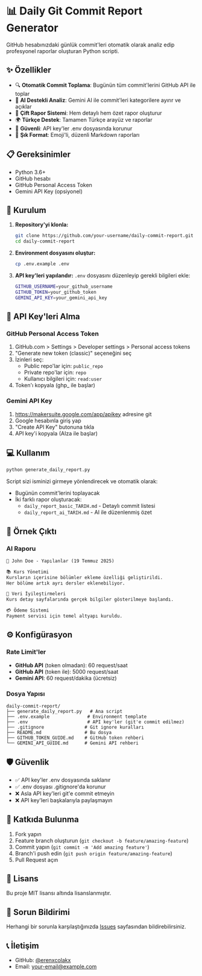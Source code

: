 # 📊 Daily Git Commit Report Generator

GitHub hesabınızdaki günlük commit'leri otomatik olarak analiz edip profesyonel raporlar oluşturan Python scripti.

## ✨ Özellikler

- 🔍 **Otomatik Commit Toplama**: Bugünün tüm commit'lerini GitHub API ile toplar
- 🤖 **AI Destekli Analiz**: Gemini AI ile commit'leri kategorilere ayırır ve açıklar
- 📝 **Çift Rapor Sistemi**: Hem detaylı hem özet rapor oluşturur
- 🌍 **Türkçe Destek**: Tamamen Türkçe arayüz ve raporlar
- 🔐 **Güvenli**: API key'ler .env dosyasında korunur
- 🎨 **Şık Format**: Emoji'li, düzenli Markdown raporları

## 📋 Gereksinimler

- Python 3.6+
- GitHub hesabı
- GitHub Personal Access Token
- Gemini API Key (opsiyonel)

## 🚀 Kurulum

1. **Repository'yi klonla:**

   ```bash
   git clone https://github.com/your-username/daily-commit-report.git
   cd daily-commit-report
   ```
2. **Environment dosyasını oluştur:**

   ```bash
   cp .env.example .env
   ```
3. **API key'leri yapılandır:**
   `.env` dosyasını düzenleyip gerekli bilgileri ekle:

   ```bash
   GITHUB_USERNAME=your_github_username
   GITHUB_TOKEN=your_github_token
   GEMINI_API_KEY=your_gemini_api_key
   ```

## 🔑 API Key'leri Alma

### GitHub Personal Access Token

1. GitHub.com > Settings > Developer settings > Personal access tokens
2. "Generate new token (classic)" seçeneğini seç
3. İzinleri seç:
   - Public repo'lar için: `public_repo`
   - Private repo'lar için: `repo`
   - Kullanıcı bilgileri için: `read:user`
4. Token'ı kopyala (ghp_ ile başlar)

### Gemini API Key

1. https://makersuite.google.com/app/apikey adresine git
2. Google hesabınla giriş yap
3. "Create API Key" butonuna tıkla
4. API key'i kopyala (AIza ile başlar)

## 💻 Kullanım

```bash
python generate_daily_report.py
```

Script sizi isminizi girmeye yönlendirecek ve otomatik olarak:

- Bugünün commit'lerini toplayacak
- İki farklı rapor oluşturacak:
  - `daily_report_basic_TARIH.md` - Detaylı commit listesi
  - `daily_report_ai_TARIH.md` - AI ile düzenlenmiş özet

## 📄 Örnek Çıktı

### AI Raporu

```markdown
📌 John Doe - Yapılanlar (19 Temmuz 2025)

📚 Kurs Yönetimi
Kursların içerisine bölümler ekleme özelliği geliştirildi.
Her bölüme artık ayrı dersler eklenebiliyor.

🔄 Veri İyileştirmeleri
Kurs detay sayfalarında gerçek bilgiler gösterilmeye başlandı.

💳 Ödeme Sistemi
Payment servisi için temel altyapı kuruldu.
```

## ⚙️ Konfigürasyon

### Rate Limit'ler

- **GitHub API** (token olmadan): 60 request/saat
- **GitHub API** (token ile): 5000 request/saat
- **Gemini API**: 60 request/dakika (ücretsiz)

### Dosya Yapısı

```
daily-commit-report/
├── generate_daily_report.py   # Ana script
├── .env.example              # Environment template
├── .env                      # API key'ler (git'e commit edilmez)
├── .gitignore               # Git ignore kuralları
├── README.md                # Bu dosya
├── GITHUB_TOKEN_GUIDE.md    # GitHub token rehberi
└── GEMINI_API_GUIDE.md      # Gemini API rehberi
```

## 🛡️ Güvenlik

- ✅ API key'ler .env dosyasında saklanır
- ✅ .env dosyası .gitignore'da korunur
- ❌ Asla API key'leri git'e commit etmeyin
- ❌ API key'leri başkalarıyla paylaşmayın

## 🤝 Katkıda Bulunma

1. Fork yapın
2. Feature branch oluşturun (`git checkout -b feature/amazing-feature`)
3. Commit yapın (`git commit -m 'Add amazing feature'`)
4. Branch'i push edin (`git push origin feature/amazing-feature`)
5. Pull Request açın

## 📝 Lisans

Bu proje MIT lisansı altında lisanslanmıştır.

## 🐛 Sorun Bildirimi

Herhangi bir sorunla karşılaştığınızda [Issues](https://github.com/your-username/daily-commit-report/issues) sayfasından bildirebilirsiniz.

## 📞 İletişim

- GitHub: [@erenxcolakx](https://github.com/erenxcolakx)
- Email: your-email@example.com
